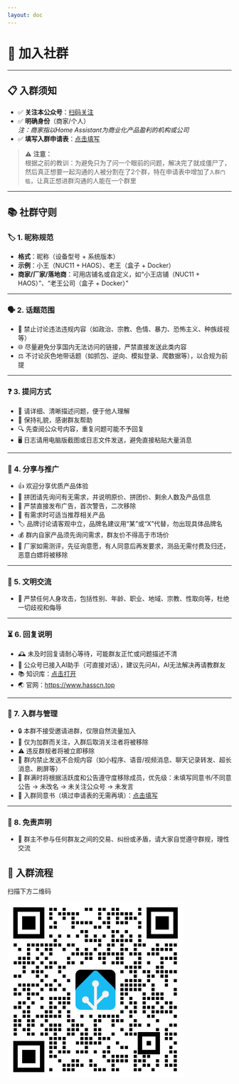 ```yaml
--- 
layout: doc 
---
```


# 🎉 加入社群


---

## 📋 入群须知

- ✅ **关注本公众号**：[扫码关注](/about#微信公众号)
- ✅ **明确身份**（商家/个人）  
  *注：商家指以Home Assistant为商业化产品盈利的机构或公司*
- ✅ **填写入群申请表**：[点击填写](https://doc.weixin.qq.com/smartsheet/form/1_wp930jdgAAJHCjP6OsrJLjdS6j2eVFeg_7a6361)
> ⚠️ **注意：**  
根据之前的教训：为避免只为了问一个眼前的问题，解决完了就成僵尸了，然后真正想要一起沟通的人被分割在了2个群，特在申请表中增加了`入群门槛`，让真正想进群沟通的人能在一个群里

---

## 📚 社群守则
### 🏷️ 1. 昵称规范
- **格式**：昵称（设备型号 + 系统版本）
- **示例**：小王（NUC11 + HAOS）、老王（盒子 + Docker）
- **商家/厂家/落地商**：可用店铺名或自定义，如“小王店铺（NUC11 + HAOS）”、“老王公司（盒子 + Docker）”

---

### 🗣️ 2. 话题范围
- 🚫 禁止讨论违法违规内容（如政治、宗教、色情、暴力、恐怖主义、种族歧视等）
- 🌐 尽量避免分享国内无法访问的链接，严禁直接发送此类内容
- ⚖️ 不讨论灰色地带话题（如抓包、逆向、模拟登录、爬数据等），以合规为前提

---

### ❓ 3. 提问方式
- 📝 请详细、清晰描述问题，便于他人理解
- 🙏 保持礼貌，感谢群友帮助
- 🔍 先查阅公众号内容，重复问题可能不予回复
- 🖥️ 日志请用电脑版截图或日志文件发送，避免直接粘贴大量消息

---

### 🎁 4. 分享与推广
- 👍 欢迎分享优质产品体验
- 🤝 拼团请先询问有无需求，并说明原价、拼团价、剩余人数及产品信息
- 📢 严禁直接发布广告，首次警告，二次移除
- 🛒 有需求时可适当推荐相关产品
- 🏷️ 品牌讨论请客观中立，品牌名建议用“某”或“X”代替，勿出现具体品牌名
- 💰 群内自家产品须先询问需求，群友价不得高于市场价
- 🧪 厂家如需测评，先征询意愿，有人同意后再发要求，测品无需付费及归还，恶意白嫖将被移除

---

### 🤗 5. 文明交流
- 🚷 严禁任何人身攻击，包括性别、年龄、职业、地域、宗教、性取向等，杜绝一切歧视和侮辱

---

### ⏳ 6. 回复说明
- 🕰️ 未及时回复请耐心等待，可能群友正忙或问题描述不清
- 🤖 公众号已接入AI助手（可直接对话），建议先问AI，AI无法解决再请教群友
- 📚 知识库：[点击打开](https://ima.qq.com/wiki/?shareId=65fd12acb33dba9197c9134e5bd00f703cce40a7d973dc52b76a347dee22e15f)
- 🌏 官网：https://www.hasscn.top

---

### 🚪 7. 入群与管理
- 🔒 本群不接受邀请进群，仅限自然流量加入
- 👋 仅为加群而关注，入群后取消关注者将被移除
- ⚠️ 违反群规者将被立即移除
- 🤖 群内禁止发送不合规内容（如小程序、语音/视频消息、聊天记录转发、超长消息、刷屏等）
- 🧹 群满时将根据活跃度和公告遵守度移除成员，优先级：未填写同意书/不同意公告 → 未改名 → 未关注公众号 → 未发言
- 📝 入群同意书（填过申请表的无需再填）：[点击填写](https://doc.weixin.qq.com/smartsheet/form/1_wp930jdgAAJHCjP6OsrJLjdS6j2eVFeg_67df92)

---

### 🛑 8. 免责声明
- 👤 群主不参与任何群友之间的交易、纠纷或矛盾，请大家自觉遵守群规，理性交流

## 📲 入群流程
扫描下方二维码

![community](./images/community.png)
